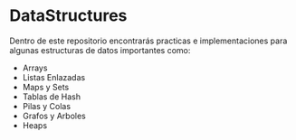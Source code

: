 # DataStructures
Dentro de este repositorio encontrarás practicas e implementaciones para algunas estructuras de datos importantes como:
* Arrays
* Listas Enlazadas
* Maps y Sets
* Tablas de Hash
* Pilas y Colas
* Grafos y Arboles
* Heaps
